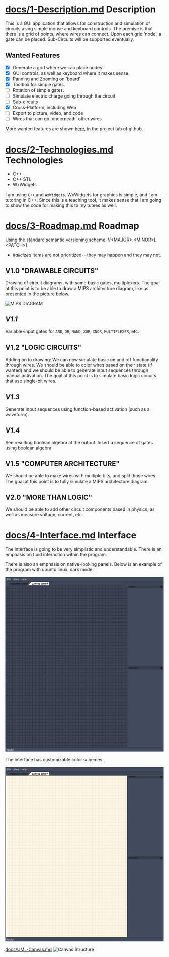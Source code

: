 [docs/1-Description.md](docs/1-Description.md)
Description
===
This is a GUI application that allows for construction and simulation of
circuits using simple mouse and keyboard controls. The premise is that there is
a grid of points, where wires can connect. Upon each grid 'node', a gate
can be placed. Sub-Circuits will be supported eventually.

Wanted Features
---
- [X] Generate a grid where we can place nodes
- [X] GUI controls, as well as keyboard where it makes sense.
- [X] Panning and Zooming on 'board'
- [X] Toolbox for simple gates.
- [ ] Rotation of simple gates.
- [ ] Simulate electric charge going through the circuit
- [ ] Sub-circuits
- [X] Cross-Platform, including Web
- [ ] Export to picture, video, and code
- [ ] Wires that can go 'underneath' other wires

More wanted features are shown
[here](https://github.com/KaceCottam/WireStructure/projects/1?add_cards_query=is%3Aopen),
in the project tab of github.

[docs/2-Technologies.md](docs/2-Technologies.md)
Technologies
===
- C++
- C++ STL
- WxWidgets

I am using `C++` and `WxWidgets`.  WxWidgets for graphics is simple, and I am
tutoring in C++. Since this is a teaching tool, it makes sense that I am going
to show the code for making this to my tutees as well.

[docs/3-Roadmap.md](docs/3-Roadmap.md)
Roadmap
===

Using the [standard semantic versioning scheme](https://semver.org/),
V\<MAJOR\>.\<MINOR\>[.\<PATCH\>]  
- _italicized_ items are not prioritized-- they may happen and they may not.

V1.0 "DRAWABLE CIRCUITS"
---
Drawing of circuit diagrams, with some basic gates, multiplexers.
The goal at this point is to be able to draw a MIPS architecture diagram,
like as presented in the picture below.

![MIPS DIAGRAM](http://www.cise.ufl.edu/~mssz/CompOrg/Fig4.16-MIPS-MCDP-Diagr.gif)

_V1.1_
---
Variable-input gates for `AND`, `OR`, `NAND`, `XOR`, `XNOR`, `MULTIPLEXER`, etc.

V1.2 "LOGIC CIRCUITS"
---
Adding on to drawing: We can now simulate basic on and off functionality
through wires. We should be able to color wires based on their state (if wanted)
and we should be able to generate input sequences through manual activation.
The goal at this point is to simulate basic logic circuits that use single-bit
wires.

_V1.3_
---
Generate input sequences using function-based activation (such as a waveform).

_V1.4_
---
See resulting boolean algebra at the output. Insert a sequence of gates using
boolean algebra.

V1.5 "COMPUTER ARCHITECTURE"
---
We should be able to make wires with multiple bits, and split those wires.
The goal at this point is to fully simulate a MIPS architecture diagram.

V2.0 "MORE THAN LOGIC"
---
We should be able to add other circuit components based in physics, as well
as measure voltage, current, etc.

[docs/4-Interface.md](docs/4-Interface.md)
Interface
===

The interface is going to be very simplistic and understandable.
There is an emphasis on fluid interaction within the program.

There is also an emphasis on native-looking panels.
Below is an example of the program with ubuntu linux, dark mode.

![Current interface (default)](./docs/interface-default-ubuntu.png)

The interface has customizable color schemes.

![Light interface](./docs/interface-solarized-light.png)

[docs/UML-Canvas.md](docs/UML-Canvas.md)
![Canvas Structure](http://www.plantuml.com/plantuml/proxy?src=https://raw.github.com/KaceCottam/WireStructure/master/docs/UML-Canvas.txt)

